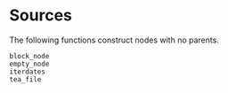 # Sources

The following functions construct nodes with no parents.

```@docs
block_node
empty_node
iterdates
tea_file
```